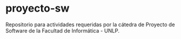 # proyecto-sw
Repositorio para actividades requeridas por la cátedra de Proyecto de Software de la Facultad de Informática - UNLP.
